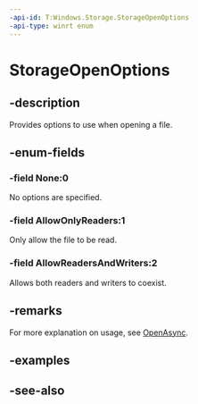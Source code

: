 ```yaml
---
-api-id: T:Windows.Storage.StorageOpenOptions
-api-type: winrt enum
---
```


<!-- Enumeration syntax
public enum Windows.Storage.StorageOpenOptions : uint
-->

# StorageOpenOptions

## -description
Provides options to use when opening a file.

## -enum-fields
### -field None:0
No options are specified.

### -field AllowOnlyReaders:1
Only allow the file to be read.

### -field AllowReadersAndWriters:2
Allows both readers and writers to coexist.

## -remarks
For more explanation on usage, see [OpenAsync](istoragefile2_openasync_1542217918.md).

## -examples

## -see-also

